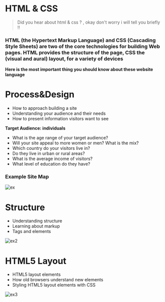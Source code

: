 # HTML & CSS
> Did you hear about html & css ? , okay don't worry i will tell you briefly !! 

### HTML (the Hypertext Markup Language) and CSS (Cascading Style Sheets) are two of the core technologies for building Web pages. HTML provides the structure of the page, CSS the (visual and aural) layout, for a variety of devices

**Here is the most important thing you should know about these website language**

# Process&Design
- How to approach building a site
- Understanding your audience and their needs
- How to present information visitors want to see

**Target Audience: individuals**
- What is the age range of your target audience?
- Will your site appeal to more women or men? What is the mix?
- Which country do your visitors live in?
- Do they live in urban or rural areas?
- What is the average income of visitors?
- What level of education do they have?
 
### Example Site Map

![ex](https://cdn6.f-cdn.com/files/download/107256233/1.png)

# Structure
-  Understanding structure
-  Learning about markup
-  Tags and elements

![ex2](https://boring-blog.com/wp-content/uploads/2020/10/try-it-html-code-editor-min.png)

# HTML5 Layout

- HTML5 layout elements
-  How old browsers understand new elements
-  Styling HTML5 layout elements with CSS

![ex3](https://1.bp.blogspot.com/-koPDB__CnsU/Wobo6SpFXSI/AAAAAAAABTc/LR0ZB--5dJEpzLw7FHqzG-Fcep5FuO-qACLcBGAs/s1600/head%2Band%2Bfooter.jpg)